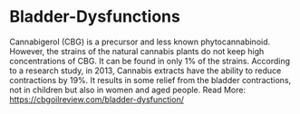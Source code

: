 # Bladder-Dysfunctions
Cannabigerol (CBG) is a precursor and less known phytocannabinoid. However, the strains of the natural cannabis plants do not keep high concentrations of CBG. It can be found in only 1% of the strains. According to a research study, in 2013, Cannabis extracts have the ability to reduce contractions by 19%. It results in some relief from the bladder contractions, not in children but also in women and aged people.
Read More: https://cbgoilreview.com/bladder-dysfunction/
